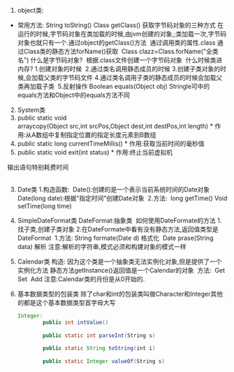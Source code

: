1. object类:
  * 常用方法:
  	String toString()
  	Class getClass()
  	​		获取字节码对象的三种方式
  	​					在运行的时候,字节码对象在类加载的时候,由jvm创建的对象,;类加载一次,字节码对象也就只有一个.
  	​					通过object的getClass()方法
  	​					通过调用类的属性.class
  	​					通过Class类的静态方法forName()获取
  	​					Class clazz=Class.forName("全类名")
  	​		什么是字节码对象?
  	​					根据.class文件创建一个字节码对象
  	​		什么时候类进内存?
  	​					1.创建对象的时候
  	​					2.通过类名调用静态成员的时候
  	​					3.创建子类对象的时候,会加载父类的字节码文件
  	​					4.通过类名调用子类的静态成员的时候会加载父类再加载子类
  	​					5.反射操作
  	Boolean equals(Object obj)
  	​		Stringle可中的equals方法和Object中的equals方法不同
2. System类
  1. public static void arraycopy(Object src,int srcPos,Object dest,int destPos,int length)
  	* 作用:从A数组中复制指定位置的指定长度元素到B数组
  2. public static long currentTimeMillis()
  	* 作用:获取当前时间的毫秒值
  3. public static void exit(int status)
  	* 作用:终止当前虚拟机
  	

  输出语句特别耗费时间
  ​		
  ​	

3. Date类
    1.构造函数:
    ​			Date():创建的是一个表示当前系统时间的Date对象
    ​			Date(long date):根据"指定时间"创建Date对象
    ​	2.方法:
    ​		long getTime()
    ​		Void setTime(long time)
4. SimpleDateFormat类
    DateFormat:抽象类
    ​	如何使用DateFormate的方法
    ​		1.找子类,创建子类对象
    ​		2.在DateFormate中看有没有静态方法,返回值类型是DateFormat
    ​	1.方法:
    ​		String formate(Date d) 格式化
    ​		Date prase(String data) 解析
    ​	注意:解析的字符串,模式必须和构建对象的模式一样
5. Calendar类
    构造: 因为这个类是一个抽象类无法实例化对象,但是提供了一个实例化方法
    ​		静态方法getInstance()返回值是一个Calendar的对象
    ​	方法:
    ​		Get
    ​		Set
    ​		Add
    ​	注意:Calendar类的月份是从0开始的.

6. 基本数据类型的包装类
    除了char和int的包装类叫做Character和Integer其他的都是这个基本数据类型首字母大写

    ```java
    Integer:
    		public int intValue()
    		
    		public static int parseInt(String s)
    		
    		public static String toString(int i)
    		
    		public static Integer valueOf(String s)
    ```

